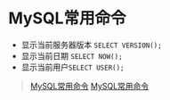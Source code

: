 MySQL常用命令
=============
* 显示当前服务器版本 `SELECT VERSION();`
* 显示当前日期 `SELECT NOW();`
* 显示当前用户`SELECT USER();`

> [MySQL常用命令](http://www.php100.com/html/webkaifa/database/Mysql/2009/0910/3288.html)
  [MySQL常用命令](http://www.cnblogs.com/linjiqin/archive/2013/03/01/2939384.html)
